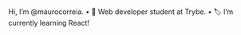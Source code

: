 Hi, I’m @maurocorreia.
 • 🧠 Web developer student at Trybe.
 • 🏷️ I’m currently learning React!

<!---
maurocorreia/maurocorreia is a ✨ special ✨ repository because its `README.md` (this file) appears on your GitHub profile.
You can click the Preview link to take a look at your changes.
--->
